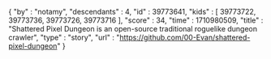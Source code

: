 {
  "by" : "notamy",
  "descendants" : 4,
  "id" : 39773641,
  "kids" : [ 39773722, 39773736, 39773726, 39773716 ],
  "score" : 34,
  "time" : 1710980509,
  "title" : "Shattered Pixel Dungeon is an open-source traditional roguelike dungeon crawler",
  "type" : "story",
  "url" : "https://github.com/00-Evan/shattered-pixel-dungeon"
}
